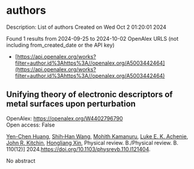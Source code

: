 # authors
Description: List of authors
Created on Wed Oct  2 01:20:01 2024

Found 1 results from 2024-09-25 to 2024-10-02
OpenAlex URLS (not including from_created_date or the API key)
- [https://api.openalex.org/works?filter=author.id%3Ahttps%3A//openalex.org/A5003442464](https://api.openalex.org/works?filter=author.id%3Ahttps%3A//openalex.org/A5003442464)

## Unifying theory of electronic descriptors of metal surfaces upon perturbation   

OpenAlex: https://openalex.org/W4402796790    
Open access: False
    
[Yen-Chen Huang](https://openalex.org/A5073998068), [Shih‐Han Wang](https://openalex.org/A5017516464), [Mohith Kamanuru](https://openalex.org/A5107576310), [Luke E. K. Achenie](https://openalex.org/A5086736683), [John R. Kitchin](https://openalex.org/A5003442464), [Hongliang Xin](https://openalex.org/A5040429065), Physical review. B./Physical review. B. 110(12)] 2024.https://doi.org/10.1103/physrevb.110.l121404.
    
No abstract    

    
